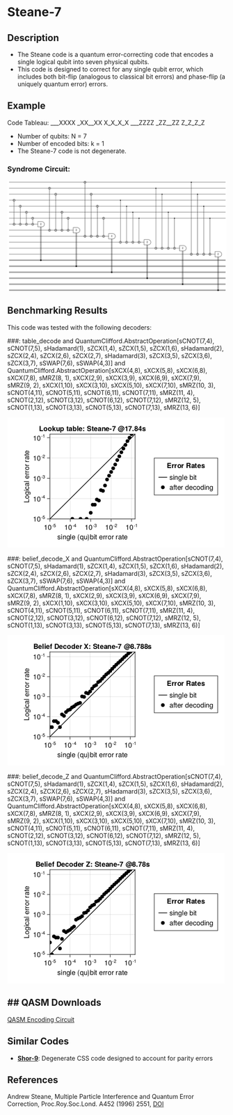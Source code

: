 # Steane-7

## Description
 - The Steane code is a quantum error-correcting code that encodes a single logical qubit into seven physical qubits.
 - This code is designed to correct for any single qubit error, which includes both bit-flip (analogous to classical bit errors) and phase-flip (a uniquely quantum error) errors.

## Example
Code Tableau:
___XXXX
_XX__XX
X_X_X_X
___ZZZZ
_ZZ__ZZ
Z_Z_Z_Z
- Number of qubits: N = 7
- Number of encoded bits: k = 1
- The Steane-7 code is not degenerate.
### Syndrome Circuit:
![Steane-7 Syndrome Circuit](images/codeplots/Steane-7-codeplot.png)

## Benchmarking Results

This code was tested with the following decoders:

###: table_decode and QuantumClifford.AbstractOperation[sCNOT(7,4), sCNOT(7,5), sHadamard(1), sZCX(1,4), sZCX(1,5), sZCX(1,6), sHadamard(2), sZCX(2,4), sZCX(2,6), sZCX(2,7), sHadamard(3), sZCX(3,5), sZCX(3,6), sZCX(3,7), sSWAP(7,6), sSWAP(4,3)] and QuantumClifford.AbstractOperation[sXCX(4,8), sXCX(5,8), sXCX(6,8), sXCX(7,8), sMRZ(8, 1), sXCX(2,9), sXCX(3,9), sXCX(6,9), sXCX(7,9), sMRZ(9, 2), sXCX(1,10), sXCX(3,10), sXCX(5,10), sXCX(7,10), sMRZ(10, 3), sCNOT(4,11), sCNOT(5,11), sCNOT(6,11), sCNOT(7,11), sMRZ(11, 4), sCNOT(2,12), sCNOT(3,12), sCNOT(6,12), sCNOT(7,12), sMRZ(12, 5), sCNOT(1,13), sCNOT(3,13), sCNOT(5,13), sCNOT(7,13), sMRZ(13, 6)]

![Steane-7 table_decode PP](images\performanceplots\Steane-7-table_decode.png)

###: belief_decode_X and QuantumClifford.AbstractOperation[sCNOT(7,4), sCNOT(7,5), sHadamard(1), sZCX(1,4), sZCX(1,5), sZCX(1,6), sHadamard(2), sZCX(2,4), sZCX(2,6), sZCX(2,7), sHadamard(3), sZCX(3,5), sZCX(3,6), sZCX(3,7), sSWAP(7,6), sSWAP(4,3)] and QuantumClifford.AbstractOperation[sXCX(4,8), sXCX(5,8), sXCX(6,8), sXCX(7,8), sMRZ(8, 1), sXCX(2,9), sXCX(3,9), sXCX(6,9), sXCX(7,9), sMRZ(9, 2), sXCX(1,10), sXCX(3,10), sXCX(5,10), sXCX(7,10), sMRZ(10, 3), sCNOT(4,11), sCNOT(5,11), sCNOT(6,11), sCNOT(7,11), sMRZ(11, 4), sCNOT(2,12), sCNOT(3,12), sCNOT(6,12), sCNOT(7,12), sMRZ(12, 5), sCNOT(1,13), sCNOT(3,13), sCNOT(5,13), sCNOT(7,13), sMRZ(13, 6)]

![Steane-7 belief_decode_X PP](images\performanceplots\Steane-7-belief_decode_X.png)

###: belief_decode_Z and QuantumClifford.AbstractOperation[sCNOT(7,4), sCNOT(7,5), sHadamard(1), sZCX(1,4), sZCX(1,5), sZCX(1,6), sHadamard(2), sZCX(2,4), sZCX(2,6), sZCX(2,7), sHadamard(3), sZCX(3,5), sZCX(3,6), sZCX(3,7), sSWAP(7,6), sSWAP(4,3)] and QuantumClifford.AbstractOperation[sXCX(4,8), sXCX(5,8), sXCX(6,8), sXCX(7,8), sMRZ(8, 1), sXCX(2,9), sXCX(3,9), sXCX(6,9), sXCX(7,9), sMRZ(9, 2), sXCX(1,10), sXCX(3,10), sXCX(5,10), sXCX(7,10), sMRZ(10, 3), sCNOT(4,11), sCNOT(5,11), sCNOT(6,11), sCNOT(7,11), sMRZ(11, 4), sCNOT(2,12), sCNOT(3,12), sCNOT(6,12), sCNOT(7,12), sMRZ(12, 5), sCNOT(1,13), sCNOT(3,13), sCNOT(5,13), sCNOT(7,13), sMRZ(13, 6)]

![Steane-7 belief_decode_Z PP](images\performanceplots\Steane-7-belief_decode_Z.png)

## ## QASM Downloads
[QASM Encoding Circuit](QASMDownloads\Steane-7-encodingCircuit.qasm)

## Similar Codes 
- **[Shor-9](https://math.mit.edu/~shor/papers/good-codes.pdf)**: Degenerate CSS code designed to account for parity errors

## References
Andrew Steane, Multiple Particle Interference and Quantum Error Correction, Proc.Roy.Soc.Lond. A452 (1996) 2551, [DOI](https://doi.org/10.1098/rspa.1996.0136)